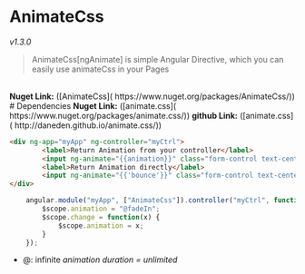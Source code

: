 # AnimateCss
_v1.3.0_
> AnimateCss[ngAnimate] is simple Angular Directive, which you can easily use animateCss in your Pages 
<br>
<b>Nuget Link:</b> ([AnimateCss]( https://www.nuget.org/packages/AnimateCss/))
<br>
# Dependencies
<b>Nuget Link:</b> ([animate.css]( https://www.nuget.org/packages/animate.css/))
<b>github Link:</b> ([animate.css]( http://daneden.github.io/animate.css/))

```html
<div ng-app="myApp" ng-controller="myCtrl">
        <label>Return Animation from your controller</label>
        <input ng-animate="{{animation}}" class="form-control text-center" />
        <label>Return Animation directly</label>
        <input ng-animate="{{'bounce'}}" class="form-control text-center" />
</div>
```

```javaScript
    angular.module("myApp", ["AnimateCss"]).controller("myCtrl", function ($scope) {
        $scope.animation = "@fadeIn";
        $scope.change = function(x) {
            $scope.animation = x;
        }
    });
```

- @: infinite <i>animation duration = unlimited</i>
